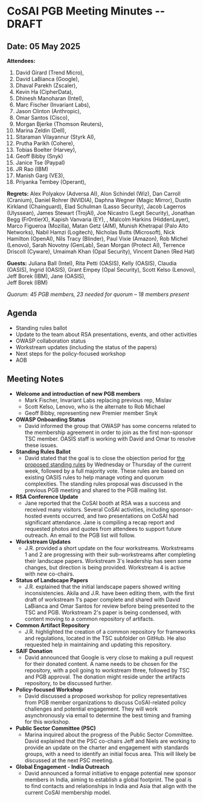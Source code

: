 # CoSAI PGB Meeting Minutes -- DRAFT

## Date: 05 May 2025

**Attendees:** 
1. David Girard (Trend Micro),   
2. David LaBianca (Google),   
3. Dhaval Parekh (Zscaler),   
4. Kevin Ha (CipherData),   
5. Dhinesh Manoharan (Intel),   
6. Marc Fischer (Invariant Labs),  
7. Jason Clinton (Anthropic),   
8. Omar Santos (Cisco),   
9. Morgan Bjerke (Thomson Reuters),   
10. Marina Zeldin (Dell),   
11. Sitaraman Vilayannur (Styrk AI),  
12.  Prutha Parikh (Cohere),   
13. Tobias Boelter (Harvey),  
14. Geoff Bibby (Snyk)  
15. Janice Tse (Paypal)  
16. JR Rao (IBM)  
17. Manish Garg (VE3),  
18. Priyanka Tembey (Operant),

**Regrets:** Alex Polyakov (Adversa AI), Alon Schindel (Wiz), Dan Carroll (Cranium), Daniel Rohrer (NVIDIA), Daphna Wegner (Magic Mirror), Dustin Kirkland (Chainguard), Elad Schulman (Lasso Security),  Jacob Lagerros (Ulyssean), James Stewart (TrojAI), Joe Nicastro (Legit Security), Jonathan Begg (Fr0ntierX), Kapish Vanvaria (EY), , Malcolm Harkins (HiddenLayer),  Marco Figueroa (Mozilla), Matan Getz (AIM), Munish Khetrapal (Palo Alto Networks), Nabil Hamzi (Logitech), Nicholas Butts (Microsoft), Nick Hamilton (OpenAI), Nils Tracy (Blinder), Paul Vixie (Amazon), Rob Michel (Lenovo), Sarah Novotny (GenLab), Sean Morgan (Protect AI), Terrence Driscoll (Cyware), Umaimah Khan (Opal Security), Vincent Danen (Red Hat)

**Guests:** Juliana Ball (Intel), Rita Petti (OASIS), Kelly (OASIS), Claudia (OASIS), Ingrid (OASIS), Grant Empey (Opal Security), Scott Kelso (Lenovo), Jeff Borek (IBM), Jane (OASIS),  
Jeff Borek (IBM)

*Quorum: 45 PGB members, 23 needed for quorum – 18 members present*

## Agenda

* Standing rules ballot  
* Update to the team about RSA presentations, events, and other activities  
* OWASP collaboration status  
* Workstream updates (including the status of the papers)  
* Next steps for the policy-focused workshop  
* AOB

## Meeting Notes

* **Welcome and introduction of new PGB members**  
  * Mark Fischer, Invariant Labs replacing previous rep, Mislav  
  * Scott Kelso, Lenovo, who is the alternate to Rob Michael  
  * Geoff Bibby, representing new Premier member Snyk  
* **OWASP Onboarding Status**  
  * David informed the group that OWASP has some concerns related to the membership agreement in order to join as the first non-sponsor TSC member. OASIS staff is working with David and Omar to resolve these issues.  
* **Standing Rules Ballot**   
  * David stated that the goal is to close the objection period for [the proposed standing rules](https://docs.google.com/document/d/1VLJ92aMI1KypHSgeXuCCQq03LDEBU54wLaJC0obbdw4/edit?usp=sharing) by Wednesday or Thursday of the current week, followed by a full majority vote. These rules are based on existing OASIS rules to help manage voting and quorum complexities. The standing rules proposal was discussed in the previous PGB meeting and shared to the PGB mailing list.  
* **RSA Conference Update**  
  * Jane reported that the CoSAI booth at RSA was a success and received many visitors. Several CoSAI activities, including sponsor-hosted events occurred, and two presentations on CoSAI had significant attendance. Jane is compiling a recap report and requested photos and quotes from attendees to support future outreach. An email to the PGB list will follow.  
* **Workstream Updates**  
  * J.R. provided a short update on the four workstreams. Workstreams 1 and 2 are progressing with their sub-workstreams after completing their landscape papers. Workstream 3's leadership has seen some changes, but direction is being provided. Workstream 4 is active with new co-chairs.  
* **Status of Landscape Papers**   
  * J.R. explained that the initial landscape papers showed writing inconsistencies. Akila and J.R. have been editing them, with the first draft of workstream 1's paper complete and shared with David LaBianca and Omar Santos for review before being presented to the TSC and PGB. Workstream 2's paper is being condensed, with content moving to a common repository of artifacts.  
* **Common Artifact Repository**  
  * J.R. highlighted the creation of a common repository for frameworks and regulations, located in the TSC subfolder on GitHub. He also requested help in maintaining and updating this repository.  
* **SAIF Donation**  
  * David announced that Google is very close to making a pull request for their donated content. A name needs to be chosen for the repository, with a poll going to workstream three, followed by TSC and PGB approval. The donation might reside under the artifacts repository, to be discussed further.  
* **Policy-focused Workshop**   
  * David discussed a proposed workshop for policy representatives from PGB member organizations to discuss CoSAI-related policy challenges and potential engagement. They will work asynchronously via email to determine the best timing and framing for this workshop.   
* **Public Sector Committee (PSC)**  
  * Marina inquired about the progress of the Public Sector Committee. David explained that the PSC co-chairs Jeff and Niels are working to provide an update on the charter and engagement with standards groups, with a need to identify an initial focus area. This will likely be discussed at the next PSC meeting.  
* **Global Engagement \- India Outreach**  
  * David announced a formal initiative to engage potential new sponsor members in India, aiming to establish a global footprint. The goal is to find contacts and relationships in India and Asia that align with the current CoSAI membership model.
